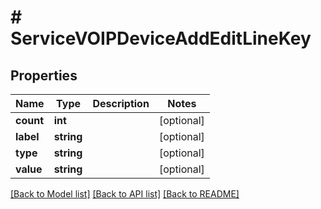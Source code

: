 # # ServiceVOIPDeviceAddEditLineKey

## Properties

Name | Type | Description | Notes
------------ | ------------- | ------------- | -------------
**count** | **int** |  | [optional]
**label** | **string** |  | [optional]
**type** | **string** |  | [optional]
**value** | **string** |  | [optional]

[[Back to Model list]](../../README.md#models) [[Back to API list]](../../README.md#endpoints) [[Back to README]](../../README.md)
